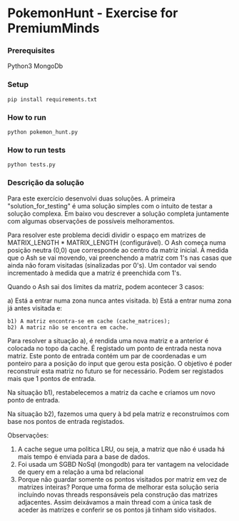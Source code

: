 # PokemonHunt - Exercise for PremiumMinds

### Prerequisites

Python3
MongoDb

### Setup

```
pip install requirements.txt
```

### How to run

```
python pokemon_hunt.py
```

### How to run tests

```
python tests.py
```

### Descrição da solução

Para este exercício desenvolvi duas soluções. A primeira "solution_for_testing" é uma solução simples com o intuito de testar a solução complexa. Em baixo vou descrever a solução completa juntamente com algumas observações de possíveis melhoramentos.

Para resolver este problema decidi dividir o espaço em matrizes de MATRIX_LENGTH * MATRIX_LENGTH (configurável). O Ash começa numa posição neutra (0,0) que corresponde ao centro da matriz inicial. À medida que o Ash se vai movendo, vai preenchendo a matriz com 1's nas casas que ainda não foram visitadas (sinalizadas por 0's). Um contador vai sendo incrementado à medida que a matriz é preenchida com 1's.

Quando o Ash sai dos limites da matriz, podem acontecer 3 casos:

a) Está a entrar numa zona nunca antes visitada.
b) Está a entrar numa zona já antes visitada e:

	b1) A matriz encontra-se em cache (cache_matrices);
	b2) A matriz não se encontra em cache.

Para resolver a situação a), é rendida uma nova matriz e a anterior é colocada no topo da cache. É registado um ponto de entrada nesta nova matriz. Este ponto de entrada contém um par de coordenadas e um ponteiro para a posição do input que gerou esta posição. O objetivo é poder reconstruir esta matriz no futuro se for necessário. Podem ser registados mais que 1 pontos de entrada.

Na situação b1), restabelecemos a matriz da cache e criamos um novo ponto de entrada.

Na situação b2), fazemos uma query à bd pela matriz e reconstruímos com base nos pontos de entrada registados.


Observações:
1) A cache segue uma política LRU, ou seja, a matriz que não é usada há mais tempo é enviada para a base de dados.
2) Foi usada um SGBD NoSql (mongodb) para ter vantagem na velocidade de query em a relação a uma bd relacional
3) Porque não guardar somente os pontos visitados por matriz em vez de matrizes inteiras? Porque uma forma de melhorar esta solução seria incluíndo novas threads responsáveis pela construção das matrizes adjacentes. Assim deixávamos a main thread com a única task de aceder às matrizes e conferir se os pontos já tinham sido visitados.